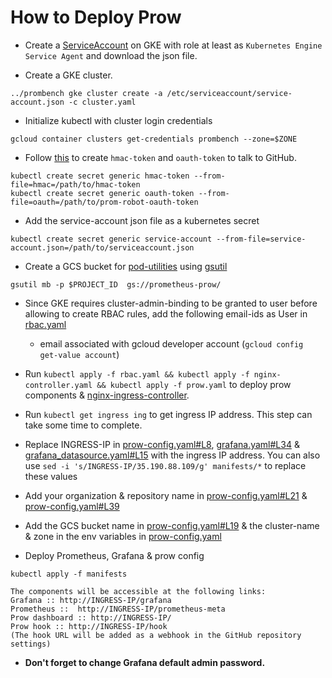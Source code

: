 # How to Deploy Prow

- Create a [ServiceAccount](https://cloud.google.com/kubernetes-engine/docs/tutorials/authenticating-to-cloud-platform#step_3_create_service_account_credentials) on GKE with role at least as `Kubernetes Engine Service Agent`
and download the json file.

- Create a GKE cluster.
```
../prombench gke cluster create -a /etc/serviceaccount/service-account.json -c cluster.yaml
```

- Initialize kubectl with cluster login credentials
```
gcloud container clusters get-credentials prombench --zone=$ZONE
```

- Follow [this](https://github.com/kubernetes/test-infra/blob/master/prow/getting_started.md#create-the-github-secrets) to create `hmac-token` and `oauth-token` to talk to GitHub.
```
kubectl create secret generic hmac-token --from-file=hmac=/path/to/hmac-token  
kubectl create secret generic oauth-token --from-file=oauth=/path/to/prom-robot-oauth-token
```

- Add the service-account json file as a kubernetes secret
```
kubectl create secret generic service-account --from-file=service-account.json=/path/to/serviceaccount.json
```

- Create a GCS bucket for [pod-utilities](https://github.com/kubernetes/test-infra/blob/master/prow/pod-utilities.md) using [gsutil](https://cloud.google.com/storage/docs/gsutil_install)
```
gsutil mb -p $PROJECT_ID  gs://prometheus-prow/
```

- Since GKE requires cluster-admin-binding to be granted to user before allowing to create RBAC rules, add the following email-ids as User in [rbac.yaml](rbac.yaml)
	- email associated with gcloud developer account (`gcloud config get-value account`)

- Run `kubectl apply -f rbac.yaml && kubectl apply -f nginx-controller.yaml && kubectl apply -f prow.yaml` to deploy prow components & [nginx-ingress-controller](https://github.com/kubernetes/ingress-nginx).

- Run `kubectl get ingress ing` to get ingress IP address. This step can take some time to complete.

- Replace INGRESS-IP in [prow-config.yaml#L8](manifests/prow-config.yaml#L8), [grafana.yaml#L34](manifests/grafana.yaml#L34) & [grafana_datasource.yaml#L15](manifests/grafana_datasource.yaml#L15) with the ingress IP address. You can also use `sed -i 's/INGRESS-IP/35.190.88.109/g' manifests/*` to replace these values 

- Add your organization & repository name in [prow-config.yaml#L21](manifests/prow-config.yaml#L21) & [prow-config.yaml#L39](manifests/prow-config.yaml#L39)

- Add the GCS bucket name in [prow-config.yaml#L19](manifests/prow-config.yaml#L19) & the cluster-name & zone in the env variables in 
[prow-config.yaml](manifests/prow-config.yaml)

- Deploy Prometheus, Grafana & prow config
```
kubectl apply -f manifests

The components will be accessible at the following links:
Grafana :: http://INGRESS-IP/grafana
Prometheus ::  http://INGRESS-IP/prometheus-meta
Prow dashboard :: http://INGRESS-IP/
Prow hook :: http://INGRESS-IP/hook
(The hook URL will be added as a webhook in the GitHub repository settings)
```
- __Don't forget to change Grafana default admin password.__